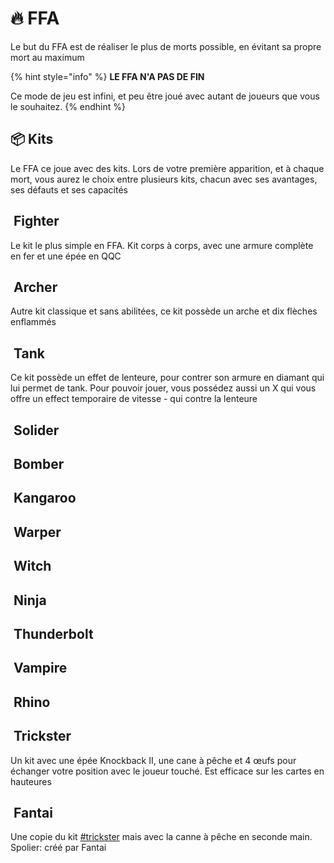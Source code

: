 # 🔥 FFA

Le but du FFA est de réaliser le plus de morts possible, en évitant sa propre mort au maximum

{% hint style="info" %}
**LE FFA N'A PAS DE FIN**

Ce mode de jeu est infini, et peu être joué avec autant de joueurs que vous le souhaitez.
{% endhint %}

## 📦 Kits

Le FFA ce joue avec des kits. Lors de votre première apparition, et à chaque mort, vous aurez le choix entre plusieurs kits, chacun avec ses avantages, ses défauts et ses capacités

## <img src="https://mcapi.marveldc.me/item/ironChestplate?version=1.20&#x26;width=64&#x26;height=64" alt="" data-size="line"> Fighter
Le kit le plus simple en FFA. Kit corps à corps, avec une armure complète en fer et une épée en QQC 

## <img src="https://mcapi.marveldc.me/item/bow?version=1.20&#x26;width=64&#x26;height=64" alt="" data-size="line"> Archer
Autre kit classique et sans abilitées, ce kit possède un arche et dix flèches enflammés

## <img src="https://mcapi.marveldc.me/item/diamond?version=1.20&#x26;width=64&#x26;height=64" alt="" data-size="line"> Tank
Ce kit possède un effet de lenteure, pour contrer son armure en diamant qui lui permet de tank. Pour pouvoir jouer, vous possédez aussi un X qui vous offre un effect temporaire de vitesse - qui contre la lenteure

## <img src="https://mcapi.marveldc.me/item/arrow?version=1.20&#x26;width=64&#x26;height=64" alt="" data-size="line"> Solider

## <img src="https://mcapi.marveldc.me/item/tnt?version=1.20&#x26;width=64&#x26;height=64" alt="" data-size="line"> Bomber

## <img src="https://mcapi.marveldc.me/item/saddle?version=1.20&#x26;width=64&#x26;height=64" alt="" data-size="line"> Kangaroo

## <img src="https://mcapi.marveldc.me/item/enderPearl?version=1.20&#x26;width=64&#x26;height=64" alt="" data-size="line"> Warper

## <img src="https://mcapi.marveldc.me/item/potion?version=1.20&#x26;width=64&#x26;height=64" alt="" data-size="line"> Witch

## <img src="https://mcapi.marveldc.me/item/netherStar?version=1.8&#x26;width=64&#x26;height=64" alt="" data-size="line"> Ninja

## <img src="https://mcapi.marveldc.me/item/blazePowder?version=1.20&#x26;width=64&#x26;height=64" alt="" data-size="line"> Thunderbolt

## <img src="https://mcapi.marveldc.me/item/fermentedSpiderEye?version=1.20&#x26;width=64&#x26;height=64" alt="" data-size="line"> Vampire

## <img src="https://mcapi.marveldc.me/item/diamondHelmet?version=1.20&#x26;width=64&#x26;height=64" alt="" data-size="line"> Rhino

## <img src="https://mcapi.marveldc.me/item/egg?version=1.20&#x26;width=64&#x26;height=64" alt="" data-size="line"> Trickster
Un kit avec une épée Knockback II, une cane à pêche et 4 œufs pour échanger votre position avec le joueur touché. Est efficace sur les cartes en hauteures
## <img src="https://mcapi.marveldc.me/item/bedrock?version=1.20&#x26;width=64&#x26;height=64" alt="" data-size="line"> Fantai

Une copie du kit [#trickster](ffa.md#trickster "mention") mais avec la canne à pêche en seconde main. Spolier: créé par Fantai
